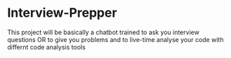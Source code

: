 # Interview-Prepper

This project will be basically a chatbot trained to ask you interview questions OR to give you problems and to live-time analyse your code with differnt code analysis tools
